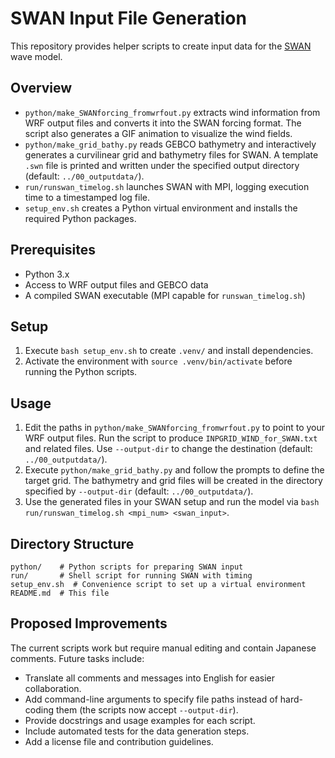 # SWAN Input File Generation

This repository provides helper scripts to create input data for the [SWAN](https://swanmodel.sourceforge.io/) wave model.

## Overview
- `python/make_SWANforcing_fromwrfout.py` extracts wind information from WRF output files and converts it into the SWAN forcing format. The script also generates a GIF animation to visualize the wind fields.
- `python/make_grid_bathy.py` reads GEBCO bathymetry and interactively generates a curvilinear grid and bathymetry files for SWAN. A template `.swn` file is printed and written under the specified output directory (default: `../00_outputdata/`).
- `run/runswan_timelog.sh` launches SWAN with MPI, logging execution time to a timestamped log file.
- `setup_env.sh` creates a Python virtual environment and installs the required Python packages.

## Prerequisites
- Python 3.x
- Access to WRF output files and GEBCO data
- A compiled SWAN executable (MPI capable for `runswan_timelog.sh`)

## Setup
1. Execute `bash setup_env.sh` to create `.venv/` and install dependencies.
2. Activate the environment with `source .venv/bin/activate` before running the Python scripts.

## Usage
1. Edit the paths in `python/make_SWANforcing_fromwrfout.py` to point to your WRF output files. Run the script to produce `INPGRID_WIND_for_SWAN.txt` and related files. Use `--output-dir` to change the destination (default: `../00_outputdata/`).
2. Execute `python/make_grid_bathy.py` and follow the prompts to define the target grid. The bathymetry and grid files will be created in the directory specified by `--output-dir` (default: `../00_outputdata/`).
3. Use the generated files in your SWAN setup and run the model via `bash run/runswan_timelog.sh <mpi_num> <swan_input>`.

## Directory Structure
```
python/    # Python scripts for preparing SWAN input
run/       # Shell script for running SWAN with timing
setup_env.sh  # Convenience script to set up a virtual environment
README.md  # This file
```

## Proposed Improvements
The current scripts work but require manual editing and contain Japanese comments. Future tasks include:
- Translate all comments and messages into English for easier collaboration.
- Add command-line arguments to specify file paths instead of hard-coding them (the scripts now accept `--output-dir`).
- Provide docstrings and usage examples for each script.
- Include automated tests for the data generation steps.
- Add a license file and contribution guidelines.

